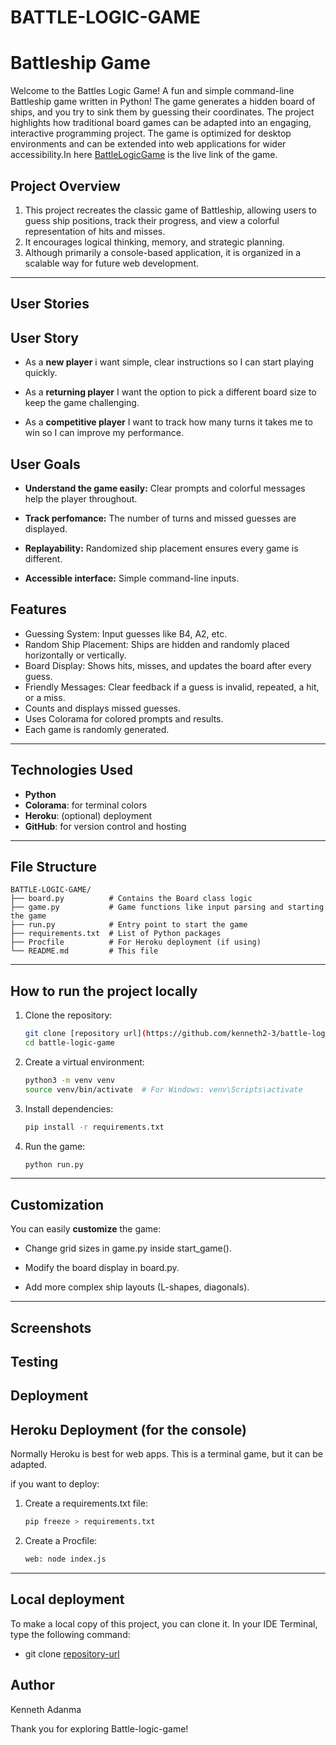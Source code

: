 # BATTLE-LOGIC-GAME

# Battleship Game

Welcome to the Battles Logic Game! A fun and simple command-line Battleship game written in Python!
The game generates a hidden board of ships, and you try to sink them by guessing their coordinates.
The project highlights how traditional board games can be adapted into an engaging, interactive programming project.
The game is optimized for desktop environments and can be extended into web applications for wider accessibility.In here [BattleLogicGame](https://battle-logic-game-aee4b43a316c.herokuapp.com/) is the live link of the game.


## Project Overview

1. This project recreates the classic game of Battleship, allowing users to guess ship positions, track their progress, and view a colorful representation of hits and misses.
2. It encourages logical thinking, memory, and strategic planning.
3. Although primarily a console-based application, it is organized in a scalable way for future web development.

---

## User Stories

## User Story

- As a **new player** i want simple, clear instructions so I can start playing quickly.

- As a **returning player** I want the option to pick a different board size to keep the game challenging.

- As a **competitive player** I want to track how many turns it takes me to win so I can improve my performance.

## User Goals

- **Understand the game easily:** Clear prompts and colorful messages help the player throughout.

- **Track perfomance:** The number of turns and missed guesses are displayed.

- **Replayability:** Randomized ship placement ensures every game is different.

- **Accessible interface:** Simple command-line inputs.

## Features

- Guessing System: Input guesses like B4, A2, etc.
- Random Ship Placement: Ships are hidden and randomly placed horizontally or vertically.
- Board Display: Shows hits, misses, and updates the board after every guess.
- Friendly Messages: Clear feedback if a guess is invalid, repeated, a hit, or a miss.
- Counts and displays missed guesses.
- Uses Colorama for colored prompts and results.
- Each game is randomly generated.

---

## Technologies Used

- **Python**
- **Colorama**: for terminal colors
- **Heroku**: (optional) deployment
- **GitHub**: for version control and hosting

---

## File Structure

```
BATTLE-LOGIC-GAME/
├── board.py          # Contains the Board class logic
├── game.py           # Game functions like input parsing and starting the game
├── run.py            # Entry point to start the game
├── requirements.txt  # List of Python packages
├── Procfile          # For Heroku deployment (if using)
└── README.md         # This file
```

---

## How to run the project locally

1. Clone the repository:
   ```bash
   git clone [repository url](https://github.com/kenneth2-3/battle-logic-game).git
   cd battle-logic-game
   ```

2. Create a virtual environment:
   ```bash
   python3 -m venv venv
   source venv/bin/activate  # For Windows: venv\Scripts\activate
   ```

3. Install dependencies:
   ```bash
   pip install -r requirements.txt
   ```

4. Run the game:
   ```bash
   python run.py
   ```

---

## Customization

You can easily **customize** the game:

- Change grid sizes in game.py inside start_game().

- Modify the board display in board.py.

- Add more complex ship layouts (L-shapes, diagonals).

---

## Screenshots



## Testing 


## Deployment

## Heroku Deployment (for the console)

Normally Heroku is best for web apps. This is a terminal game, but it can be adapted.

if you want to deploy:

1. Create a requirements.txt file:
   ```bash
   pip freeze > requirements.txt
   ```
2. Create a Procfile:
   ```bash
   web: node index.js
   ```

---

## Local deployment 

To make a local copy of this project, you can clone it. In your IDE Terminal, type the following command:

   - git clone [repository-url](https://github.com/kenneth2-3/battle-logic-game)

## Author

Kenneth Adanma

Thank you for exploring Battle-logic-game!